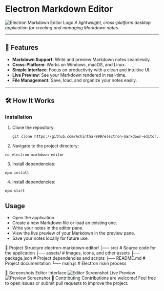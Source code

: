 # Electron Markdown Editor

![Electron Markdown Editor Logo](https://skillicons.dev/icons?i=electron)
*A lightweight, cross-platform desktop application for creating and managing Markdown notes.*

---

## 🚀 Features

- **Markdown Support**: Write and preview Markdown notes seamlessly.
- **Cross-Platform**: Works on Windows, macOS, and Linux.
- **Simple Interface**: Focus on productivity with a clean and intuitive UI.
- **Live Preview**: See your Markdown rendered in real-time.
- **File Management**: Save, load, and organize your notes easily.

---

## 🛠️ How It Works

### Installation
1. Clone the repository:
   ```bash
   git clone https://github.com/Achintha-999/electron-markdown-editor.git
   ```

2. Navigate to the project directory:
```
cd electron-markdown-editor
```   

3. Install dependencies:
```
npm install
```
4. Install dependencies:
```
npm start
```

## Usage

- Open the application.
- Create a new Markdown file or load an existing one.
- Write your notes in the editor pane.
- View the live preview of your Markdown in the preview pane.
- Save your notes locally for future use.

📂 Project Structure
electron-markdown-editor/
├── src/                # Source code for the application
├── assets/             # Images, icons, and other assets
├── package.json        # Project dependencies and scripts
├── README.md           # Project documentation
└── main.js             # Electron main process


📸 Screenshots
Editor Interface
<img alt="Editor Screenshot" src="https://via.placeholder.com/800x400?text=Editor+Screenshot">
Live Preview
<img alt="Preview Screenshot" src="https://via.placeholder.com/800x400?text=Preview+Screenshot">
🤝 Contributing
Contributions are welcome!
Feel free to open issues or submit pull requests to improve the project.

